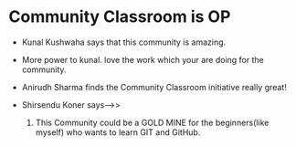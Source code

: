 # Community Classroom is OP

- Kunal Kushwaha says that this community is amazing.
- More power to kunal. love the work which your are doing for the community.
- Anirudh Sharma finds the Community Classroom initiative really great!

- Shirsendu Koner says-->>
    1. This Community could be a GOLD MINE for the beginners(like myself) who wants to learn GIT and GitHub.
